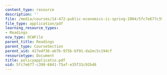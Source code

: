 ```yaml
---
content_type: resource
description: ''
file: /media/courses/14-472-public-economics-ii-spring-2004/5fc7e677c398684175afe35f31c92bd6_policyapplicatio.pdf
file_type: application/pdf
learning_resource_types:
- Readings
ocw_type: OCWFile
parent_title: Readings
parent_type: CourseSection
parent_uid: 417e4f36-ab7b-975b-bf91-da2ec5c194cf
resourcetype: Document
title: policyapplicatio.pdf
uid: 5fc7e677-c398-6841-75af-e35f31c92bd6
---
```

